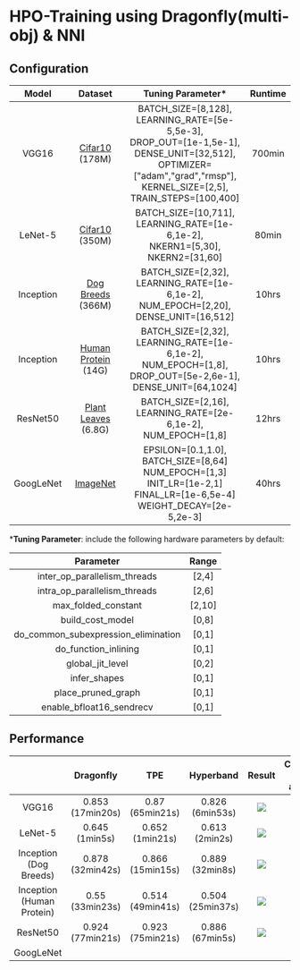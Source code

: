 # HPO-Training using Dragonfly(multi-obj) & NNI

## Configuration

|   Model   |                           Dataset                            |                      Tuning Parameter*                       | Runtime |
| :-------: | :----------------------------------------------------------: | :----------------------------------------------------------: | :-----: |
|   VGG16   | [Cifar10](https://www.tensorflow.org/api_docs/python/tf/keras/datasets/cifar10) (178M) | BATCH_SIZE=[8,128], <br />LEARNING_RATE=[5e-5,5e-3], <br />DROP_OUT=[1e-1,5e-1], <br />DENSE_UNIT=[32,512], <br />OPTIMIZER=["adam","grad","rmsp"], <br />KERNEL_SIZE=[2,5], <br />TRAIN_STEPS=[100,400] | 700min  |
|  LeNet-5  | [Cifar10 ](https://www.cs.toronto.edu/~kriz/cifar.html)(350M) | BATCH_SIZE=[10,711], <br />LEARNING_RATE=[1e-6,1e-2], <br />NKERN1=[5,30], <br />NKERN2=[31,60] |  80min  |
| Inception | [Dog Breeds](https://www.kaggle.com/careyai/inceptionv3-full-pretrained-model-instructions/data?select=train) (366M) | BATCH_SIZE=[2,32], <br />LEARNING_RATE=[1e-6,1e-2], <br />NUM_EPOCH=[2,20], <br />DENSE_UNIT=[16,512] |  10hrs  |
| Inception | [Human Protein](https://www.kaggle.com/mathormad/inceptionv3-baseline-lb-0-379/data) (14G) | BATCH_SIZE=[2,32], <br />LEARNING_RATE=[1e-6,1e-2], <br />NUM_EPOCH=[1,8], <br />DROP_OUT=[5e-2,6e-1], <br />DENSE_UNIT=[64,1024] |  10hrs  |
| ResNet50  | [Plant Leaves](https://www.tensorflow.org/datasets/catalog/plant_leaves) (6.8G) | BATCH_SIZE=[2,16], <br />LEARNING_RATE=[2e-6,1e-2], <br />NUM_EPOCH=[1,8] |  12hrs  |
| GoogLeNet |            [ImageNet](http://www.image-net.org/)             | EPSILON=[0.1,1.0],<br />BATCH_SIZE=[8,64]<br />NUM_EPOCH=[1,3]<br />INIT_LR=[1e-2,1]<br />FINAL_LR=[1e-6,5e-4]<br />WEIGHT_DECAY=[2e-5,2e-3] |  40hrs  |

***Tuning Parameter**: include the following hardware parameters by default: 

|              Parameter              | Range  |
| :---------------------------------: | :----: |
|    inter_op_parallelism_threads     | [2,4]  |
|    intra_op_parallelism_threads     | [2,6]  |
|         max_folded_constant         | [2,10] |
|          build_cost_model           | [0,8]  |
| do_common_subexpression_elimination | [0,1]  |
|        do_function_inlining         | [0,1]  |
|          global_jit_level           | [0,2]  |
|            infer_shapes             | [0,1]  |
|         place_pruned_graph          | [0,1]  |
|      enable_bfloat16_sendrecv       | [0,1]  |

## Performance

|                           |    Dragonfly     |       TPE        |    Hyperband     |                            Result                            |                   Cumulative Best accuracy                   |
| :-----------------------: | :--------------: | :--------------: | :--------------: | :----------------------------------------------------------: | :----------------------------------------------------------: |
|           VGG16           | 0.853 (17min20s) | 0.87 (65min21s)  | 0.826 (6min53s)  | ![](https://lh3.googleusercontent.com/-rBBWlBI47ZE/XvMsgNYl7FI/AAAAAAAAAPQ/qQglaGHuxK8H3yBPfsjYLQ8byfXVGvA9QCK8BGAsYHg/s512/2020-06-24.png) | ![](https://lh3.googleusercontent.com/-dnw077p5pCM/Xu8QbwcV73I/AAAAAAAAANk/8W2gsUGNMBYmYmCcBnyPoU6itFGdVjLFgCK8BGAsYHg/s512/2020-06-21.png) |
|          LeNet-5          |  0.645 (1min5s)  | 0.652 (1min21s)  |  0.613 (2min2s)  | ![](https://lh3.googleusercontent.com/-Zwp1028BOks/XvMsZkG6FVI/AAAAAAAAAPM/AgUmmyJH8zUcgdFLUlT8-br0J823nOxKwCK8BGAsYHg/s512/2020-06-24.png) | ![](https://lh3.googleusercontent.com/-Bo22LOKSOO0/XvEEBGtQpVI/AAAAAAAAAOE/FHksoSUg7WcERRFlJPShSQST0ovau7wZACK8BGAsYHg/s512/2020-06-22.png) |
|  Inception (Dog Breeds)   | 0.878 (32min42s) | 0.866 (15min15s) | 0.889 (32min8s)  | ![](https://lh3.googleusercontent.com/-dmCMjiPqu8M/XvMsQgqY5pI/AAAAAAAAAPI/4UxL-CaywQsRJb17bP1S96UcMFaRWAFxQCK8BGAsYHg/s512/2020-06-24.png) | ![](https://lh3.googleusercontent.com/-g7AWvZQ5YF8/Xuu7IxlwPdI/AAAAAAAAAhw/L34Sw9Z0jv0xrg8BRSC9RKfogI3ziXWowCK8BGAsYHg/s512/2020-06-18.png) |
| Inception (Human Protein) | 0.55 (33min23s)  | 0.514 (49min41s) | 0.504 (25min37s) | ![](https://lh3.googleusercontent.com/-RrIW_LWbZtg/XvhHkLlpKSI/AAAAAAAAAPo/9pHOJIdV8KUSwP0d5ow4C9A2_ApgRs9VgCK8BGAsYHg/s512/2020-06-28.png) | ![](https://lh3.googleusercontent.com/-RBEETTccvK0/XvhHiwwqlDI/AAAAAAAAAPk/OJTEzU_XlWk4_EDbSfnH8-HCFAgOhEbCACK8BGAsYHg/s512/2020-06-28.png) |
|         ResNet50          | 0.924 (77min21s) | 0.923 (75min21s) | 0.886 (67min5s)  | ![](https://lh3.googleusercontent.com/-9pIHqTL3Zi0/XvMr-gHilXI/AAAAAAAAAPA/iXxC7JbekYEE1uUDvAMi1p9bL0gz06DnwCK8BGAsYHg/s512/2020-06-24.png) | ![](https://lh3.googleusercontent.com/-0o4gDW65aQ8/Xuu7X9KZ1JI/AAAAAAAAAh4/Zg9fmmxLAAklY1yr509itEPjphfURw5tQCK8BGAsYHg/s512/2020-06-18.png) |
|         GoogLeNet         |                  |                  |                  |                                                              |                                                              |

